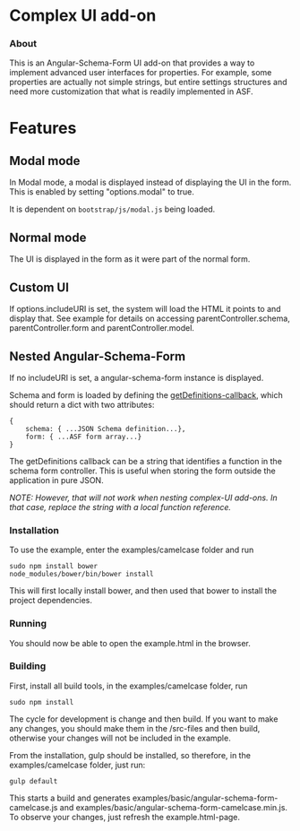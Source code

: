 
Complex UI add-on
=================
### About

This is an Angular-Schema-Form UI add-on that provides a way to implement advanced user interfaces for properties.
For example, some properties are actually not simple strings, but entire settings structures and need more customization that
what is readily implemented in ASF.

# Features

## Modal mode
In Modal mode, a modal is displayed instead of displaying the UI in the form. 
This is enabled by setting "options.modal" to true.

It is dependent on `bootstrap/js/modal.js` being loaded. 

## Normal mode
The UI is displayed in the form as it were part of the normal form.

## Custom UI
If options.includeURI is set, the system will load the HTML it points to and display that.
See example for details on accessing parentController.schema, parentController.form and parentController.model. 

## Nested Angular-Schema-Form
If no includeURI is set, a angular-schema-form instance is displayed.

Schema and form is loaded by defining the [getDefinitions-callback](https://github.com/OptimalBPM/angular-schema-form-complex-ui/blob/master/example.js#L106), which should return a dict with two attributes:
```
{
    schema: { ...JSON Schema definition...},
    form: { ...ASF form array...}
}
```

The getDefinitions callback can be a string that identifies a function in the schema form controller. This is useful when storing the form outside the application in pure JSON.

_NOTE:  However, that will not work when nesting complex-UI add-ons. In that case, replace the string with a local function reference._

### Installation
To use the example, enter the examples/camelcase folder and run
    
    sudo npm install bower
    node_modules/bower/bin/bower install
    
This will first locally install bower, and then used that bower to install the project dependencies. 


### Running

You should now be able to open the example.html in the browser.


### Building

First, install all build tools, in the examples/camelcase folder, run

    sudo npm install


The cycle for development is change and then build. 
If you want to make any changes, you should make them in the /src-files and then build, otherwise your changes
will not be included in the example. 

From the installation, gulp should be installed, so therefore, in the examples/camelcase folder, just run: 
   
    gulp default
   
This starts a build and generates examples/basic/angular-schema-form-camelcase.js and examples/basic/angular-schema-form-camelcase.min.js.
To observe your changes, just refresh the example.html-page.